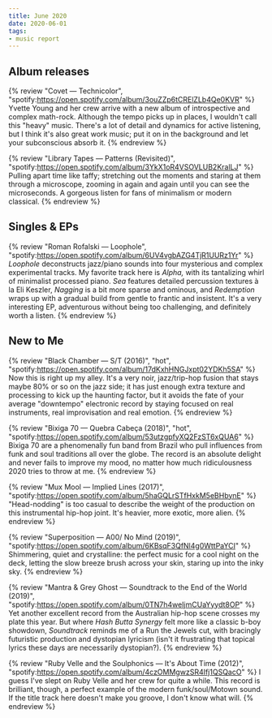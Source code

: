 ```yaml
---
title: June 2020
date: 2020-06-01
tags:
- music report
---
```


## Album releases

{% review "Covet — Technicolor",
  "spotify:https://open.spotify.com/album/3ouZZp6tCRElZLb4Qe0KVR"
%}
  Yvette Young and her crew arrive with a new album of introspective and complex math-rock. Although the tempo picks up in places, I wouldn't call this "heavy" music. There's a lot of detail and dynamics for active listening, but I think it's also great work music; put it on in the background and let your subconscious absorb it.
{% endreview %}

{% review "Library Tapes — Patterns (Revisited)",
  "spotify:https://open.spotify.com/album/3YkX1oR4VSOVLUB2KralLJ"
%}
  Pulling apart time like taffy; stretching out the moments and staring at them through a microscope, zooming in again and again until you can see the microseconds. A gorgeous listen for fans of minimalism or modern classical.
{% endreview %}


## Singles & EPs

{% review "Roman Rofalski — Loophole",
  "spotify:https://open.spotify.com/album/6UV4vgbAZG4TjR1UURz1Yr"
%}
  _Loophole_ deconstructs jazz/piano sounds into four mysterious and complex experimental tracks. My favorite track here is _Alpha,_ with its tantalizing whirl of minimalist processed piano. _Sea_ features detailed percussion textures à la Eli Keszler, _Nagging_ is a bit more sparse and ominous, and _Redemption_ wraps up with a gradual build from gentle to frantic and insistent. It's a very interesting EP, adventurous without being too challenging, and definitely worth a listen.
{% endreview %}


## New to Me

{% review "Black Chamber — S/T (2016)", "hot",
  "spotify:https://open.spotify.com/album/17dKxhHNGJxpt02YDKh5SA"
%}
  Now this is right up my alley. It's a very noir, jazz/trip-hop fusion that stays maybe 80% or so on the jazz side; it has just enough extra texture and processing to kick up the haunting factor, but it avoids the fate of your average "downtempo" electronic record by staying focused on real instruments, real improvisation and real emotion.
{% endreview %}

{% review "Bixiga 70 — Quebra Cabeça (2018)", "hot",
  "spotify:https://open.spotify.com/album/53utzgpfyXQ2FzST6xQUA6"
%}
  Bixiga 70 are a phenomenally fun band from Brazil who pull influences from funk and soul traditions all over the globe. The record is an absolute delight and never fails to improve my mood, no matter how much ridiculousness 2020 tries to throw at me.
{% endreview %}

{% review "Mux Mool — Implied Lines (2017)",
  "spotify:https://open.spotify.com/album/5haGQLrSTfHxkM5eBHbynE"
%}
  "Head-nodding" is too casual to describe the weight of the production on this instrumental hip-hop joint. It's heavier, more exotic, more alien.
{% endreview %}

{% review "Superposition — A00/ No Mind (2019)",
  "spotify:https://open.spotify.com/album/6KBsqF3QfNl4g0WttPaYCI"
%}
  Shimmering, quiet and crystalline: the perfect music for a cool night on the deck, letting the slow breeze brush across your skin, staring up into the inky sky.
{% endreview %}

{% review "Mantra & Grey Ghost — Soundtrack to the End of the World (2019)",
  "spotify:https://open.spotify.com/album/0TN7h4weIjmCUaYyydt8OP"
%}
  Yet another excellent record from the Australian hip-hop scene crosses my plate this year. But where _Hash Butta Synergy_ felt more like a classic b-boy showdown, _Soundtrack_ reminds me of a Run the Jewels cut, with bracingly futuristic production and dystopian lyricism (isn't it frustrating that topical lyrics these days are necessarily dystopian?).
{% endreview %}

{% review "Ruby Velle and the Soulphonics — It's About Time (2012)",
  "spotify:https://open.spotify.com/album/4czOMMgwzSR4Ifj1QSQacO"
%}
  I guess I've slept on Ruby Velle and her crew for quite a while. This record is brilliant, though, a perfect example of the modern funk/soul/Motown sound. If the title track here doesn't make you groove, I don't know what will.
{% endreview %}
